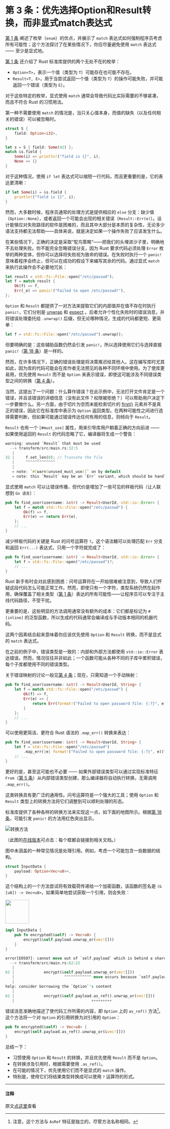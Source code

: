 # 第 3 条：优先选择Option和Result转换，而非显式match表达式

[第 1 条] 阐述了枚举（`enum`）的优点，并展示了 `match` 表达式如何强制程序员考虑所有可能性；这个方法探讨了在某些情况下，你应尽量避免使用 `match` 表达式 —— 至少是显式地。

[第 1 条] 还介绍了 Rust 标准库提供的两个无处不在的枚举：
- `Option<T>`，表示一个值（类型为 `T`）可能存在也可能不存在。
- `Result<T, E>`，用于当尝试返回一个值（类型为 `T`）的操作可能失败，并可能返回一个错误（类型为 `E`）。

对于这些特定的枚举，显式使用 `match` 通常会导致代码比实际需要的不够紧凑，而且不符合 Rust 的习惯用法。

第一种不需要使用 `match` 的情况是，当只关心值本身，而值的缺失（以及任何相关的错误）可以被忽略时。

```rust
struct S {
    field: Option<i32>,
}

let s = S { field: Some(42) };
match &s.field {
    Some(i) => println!("field is {}", i),
    None => {}
}
```

对于这种情况，使用 `if let` 表达式可以缩短一行代码，而且更重要的是，它的表达更清晰：

```rust
if let Some(i) = &s.field {
    println!("field is {}", i);
}
```

然而，大多数时候，程序员通常的处理方式是提供相应的 `else` 分支：缺少值（`Option::None`），或者返回一个可能会出现的相关错误（`Result::Err(e)`）。设计能够应对失败路径的软件是困难的，而且其中大部分是本质的复杂性，无论多少语法支持都无法帮助——具体来说，就是决定如果一个操作失败了应该发生什么。

在某些情况下，正确的决定是采取“鸵鸟策略”——把我们的头埋进沙子里，明确地不去处理失败。你不能完全忽略错误分支，因为 Rust 要求代码必须处理 `Error` 枚举的两种变体，但你可以选择将失败视为致命的错误。在失败时执行一个 `panic!` 意味着程序会终止，但可以在成功的假设下来编写其余的代码。通过显式 `match` 来执行此操作会不必要地冗长：

```rust
let result = std::fs::File::open("/etc/passwd");
let f = match result {
    Ok(f) => f,
    Err(_e) => panic!("Failed to open /etc/passwd!"),
};
```

`Option` 和 `Result` 都提供了一对方法来提取它们的内部值并在值不存在时执行 `panic!`，它们分别是 [unwrap](https://doc.rust-lang.org/std/result/enum.Result.html#method.unwrap) 和 [expect](https://doc.rust-lang.org/std/result/enum.Result.html#method.expect) 。后者允许个性化失败时的错误消息，并将错误处理委托给 `.unwrap()` 后缀，但无论哪种情况，生成的代码都更短、更简单：

```rust
let f = std::fs::File::open("/etc/passwd").unwrap();
```

但要明确的是：这些辅助函数仍然会引发 `panic!`，所以选择使用它们与选择直接 `panic!`（[第 18 条]）是一样的。

然而，在许多情况下，正确的错误处理是将决策推迟给其他人。这在编写库时尤其如此，因为库的代码可能会在库作者无法预见的各种不同环境中使用。为了使库更易用，优先使用 `Result` 而不是 `Option` 来表示错误，即使这可能涉及不同错误类型之间的转换（[第 4 条]）。

当然，这提出了一个问题：什么算作错误？在此示例中，无法打开文件肯定是一个错误，并且该错误的详细信息（没有此文件？权限被拒绝？）可以帮助用户决定下一步要做什么。另一方面，由于切片为空而未能检索切片的 [first()](https://doc.rust-lang.org/std/primitive.slice.html#method.first) 元素并不是真正的错误，因此它在标准库中表示为 `Option` 返回类型。在两种可能性之间进行选择需要判断，但如果可能通过错误传达任何有用的信息，则倾向于 `Result`。

`Result` 也有一个 `[#must_use]` 属性，用来引导库用户朝着正确的方向前进 —— 如果使用返回的 `Result` 的代码忽略了它，编译器将生成一个警告：

```rust
warning: unused `Result` that must be used
  --> transform/src/main.rs:32:5
   |
32 |     f.set_len(0); // Truncate the file
   |     ^^^^^^^^^^^^^
   |
   = note: `#[warn(unused_must_use)]` on by default
   = note: this `Result` may be an `Err` variant, which should be handled

```

显式使用 `match` 可以让错误传播，但代价是增加了一些可见的样板代码（让人联想到 `Go 语言`）：

```rust
pub fn find_user(username: &str) -> Result<UserId, std::io::Error> {
    let f = match std::fs::File::open("/etc/passwd") {
        Ok(f) => f,
        Err(e) => return Err(e),
    };
    // ...
}
```

减少样板代码的关键是 Rust 的问号运算符 `?`。这个语法糖可以处理匹配 `Err` 分支和返回 `Err(...)` 表达式，只用一个字符就完成了：

```rust
pub fn find_user(username: &str) -> Result<UserId, std::io::Error> {
    let f = std::fs::File::open("/etc/passwd")?;
    // ...
}
```

Rust 新手有时会对此感到困惑：问号运算符在一开始很难被注意到，导致人们怀疑这段代码怎么可能正常工作。然而，即使只有一个字符，类型系统仍然在起作用，确保覆盖了相关类型（[第 1 条]）表达的所有可能性——让程序员可以专注于主线代码路径，不受干扰。

更重要的是，这些明显的方法调用通常没有额外的成本：它们都是标记为 `#[inline]` 的泛型函数，所以生成的代码通常会编译成与手动版本相同的机器代码。

这两个因素结合起来意味着你应该优先使用 `Option` 和 `Result` 转换，而不是显式的 `match` 表达式。

在之前的例子中，错误类型是一致的：内部和外部方法都使用 `std::io::Error` 表达错误。然而，情况往往并非如此；一个函数可能从各种不同的子库中累积错误，每个子库都使用不同的错误类型。

关于错误映射的讨论一般见[第 4 条]；现在，只需知道一个手动映射：

```rust
pub fn find_user(username: &str) -> Result<UserId, String> {
    let f = match std::fs::File::open("/etc/passwd") {
        Ok(f) => f,
        Err(e) => {
            return Err(format!("Failed to open password file: {:?}", e))
        }
    };
    // ...
}
```

可以使用更简洁、更符合 Rust 语法的 `.map_err()` 转换来表达：

```rust
pub fn find_user(username: &str) -> Result<UserId, String> {
    let f = std::fs::File::open("/etc/passwd")
        .map_err(|e| format!("Failed to open password file: {:?}", e))?;
    // ...
}
```

更好的是，甚至这可能也不必要 —— 如果外部错误类型可以通过实现标准特征 `From`（[第 5 条]）从内部错误类型创建，那么编译器将自动执行转换，无需调用 `.map_err()`。

这类转换具有更广泛的通用性。问号运算符是一个强大的工具；使用 `Option` 和 `Result` 类型上的转换方法将它们调整到可以顺利处理的形态。

标准库提供了各种各样的转换方法来实现这一点，如下面的地图所示。根据[第 18 条]，可能引发 `panic!` 的方法用红色突出显示。

![转换方法](../images/transform.svg)

（此图的[在线版本]可点击：每个框都会链接到相关文档。）

图中未涵盖的一种常见情况是处理引用。例如，考虑一个可能包含一些数据的结构。

```rust
struct InputData {
    payload: Option<Vec<u8>>,
}
```

这个结构上的一个方法尝试将有效载荷传递给一个加密函数，该函数的签名是 `(&[u8]) -> Vec<u8>`，如果简单地尝试获取一个引用，则会失败：

<div class="ferris"><img src="../images/ferris/does_not_compile.svg" width="75" height="75" /></div>

```rust
impl InputData {
    pub fn encrypted(&self) -> Vec<u8> {
        encrypt(&self.payload.unwrap_or(vec![]))
    }
}
```

```rust
error[E0507]: cannot move out of `self.payload` which is behind a shared reference
  --> transform/src/main.rs:62:22
   |
62 |             encrypt(&self.payload.unwrap_or(vec![]))
   |                      ^^^^^^^^^^^^ move occurs because `self.payload` has type `Option<Vec<u8>>`, which does not implement the `Copy` trait
   |
help: consider borrowing the `Option`'s content
   |
62 |             encrypt(&self.payload.as_ref().unwrap_or(vec![]))
   |                                  +++++++++
```

错误消息准确地描述了使代码工作所需的内容，即 `Option` 上的 `as_ref()` 方法[^1]。这个方法将一个对 `Option` 的引用转换为对引用的 `Option`：

```rust
pub fn encrypted(&self) -> Vec<u8> {
    encrypt(self.payload.as_ref().unwrap_or(&vec![]))
}
```

总结一下：

- 习惯使用 `Option` 和 `Result` 的转换，并且优先使用 `Result` 而不是 `Option`。
- 在转换涉及引用时，根据需要使用 `.as_ref()`。
- 在可能的情况下，优先使用它们而不是显式的 `match` 操作。
- 特别是，使用它们将结果类型转换成可以使用 `?` 运算符的形式。

---

#### 注释

[^1]: 注意，这个方法与 `AsRef` 特征是独立的，尽管方法名称相同。

原文[点这里](https://www.lurklurk.org/effective-rust/transform.html)查看

<!-- 参考链接 -->

[第 1 条]: item1-use-types.md
[第 4 条]: item4-errors.md
[第 5 条]: item5-casts.md
[第 18 条]: ../chapter_3/item18-panic.md

[在线版本]: https://tinyurl.com/rust-transform
